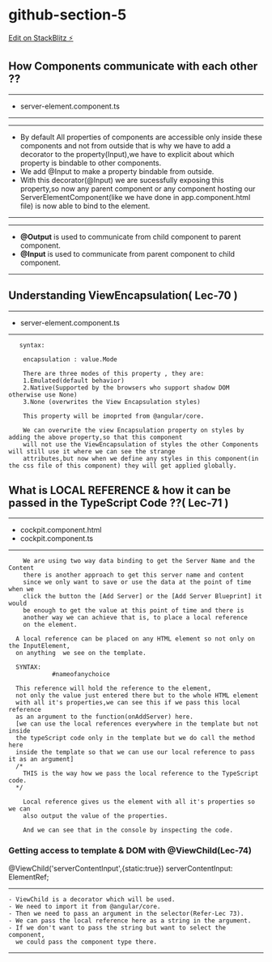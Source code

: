 # github-section-5

[Edit on StackBlitz ⚡️](https://stackblitz.com/edit/github-section-5)

## How Components communicate with each other ??
  ***
  - server-element.component.ts
  ***
  ***
  - By default All properties of components are accessible only inside these components and not from outside
    that is why we have to add a decorator to the property(Input),we have to explicit about which property 
    is bindable to other components.
  - We add @Input to make a property bindable from outside.
  - With this decorator(@Input) we are sucessfully exposing this property,so now any
    parent component or any component hosting our ServerElementComponent(like we
    have done in app.component.html file) is now able to bind to the element.
  ***
  ***
  - **@Output** is used to communicate from child component to parent component.
  - **@Input** is used to communicate from parent component to child component.
  ***
## Understanding ViewEncapsulation( Lec-70 )
  ***
  - server-element.component.ts
  ***
```
   syntax:
    
    encapsulation : value.Mode

    There are three modes of this property , they are:  
    1.Emulated(default behavior)
    2.Native(Supported by the browsers who support shadow DOM otherwise use None)
    3.None (overwrites the View Encapsulation styles)

    This property will be imoprted from @angular/core.
    
    We can overwrite the view Encapsulation property on styles by adding the above property,so that this component
    will not use the ViewEncapsulation of styles the other Components will still use it where we can see the strange 
    attributes,but now when we define any styles in this component(in the css file of this component) they will get applied globally.   
```
## What is LOCAL REFERENCE & how it can be passed in the TypeScript Code ??( Lec-71 )
  ***
  - cockpit.component.html
  - cockpit.component.ts
  ***
```
    We are using two way data binding to get the Server Name and the Content 
    there is another approach to get this server name and content
    since we only want to save or use the data at the point of time when we 
    click the button the [Add Server] or the [Add Server Blueprint] it would
    be enough to get the value at this point of time and there is
    another way we can achieve that is, to place a local reference 
    on the element.
```
```
  A local reference can be placed on any HTML element so not only on the InputElement, 
  on anything  we see on the template.
  
  SYNTAX: 
            #nameofanychoice
  
  This reference will hold the reference to the element, 
  not only the value just entered there but to the whole HTML element
  with all it's properties,we can see this if we pass this local reference 
  as an argument to the function(onAddServer) here.
  [we can use the local references everywhere in the template but not inside 
  the typeScript code only in the template but we do call the method here 
  inside the template so that we can use our local reference to pass it as an argument]
  /*
    THIS is the way how we pass the local reference to the TypeScript code.
  */
```
```
    Local reference gives us the element with all it's properties so we can 
    also output the value of the properties.

    And we can see that in the console by inspecting the code.
```
### Getting access to template & DOM with @ViewChild(Lec-74)
  @ViewChild('serverContentInput',{static:true}) serverContentInput: ElementRef;
  ***
    - ViewChild is a decorator which will be used.
    - We need to import it from @angular/core.
    - Then we need to pass an argument in the selector(Refer-Lec 73).
    - We can pass the local reference here as a string in the argument.
    - If we don't want to pass the string but want to select the component,
      we could pass the component type there. 
   ***